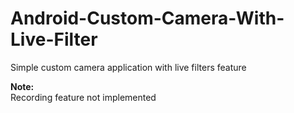 # Android-Custom-Camera-With-Live-Filter
Simple custom camera application with live filters feature

<b>Note:</b>
<br>Recording feature not implemented
